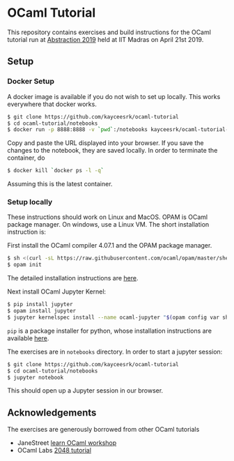 # OCaml Tutorial

This repository contains exercises and build instructions for the OCaml tutorial
run at [Abstraction 2019](https://abstraction-iitm.surge.sh/#schedule) held at
IIT Madras on April 21st 2019.

## Setup

### Docker Setup

A docker image is available if you do not wish to set up locally. This works
everywhere that docker works.

```bash
$ git clone https://github.com/kayceesrk/ocaml-tutorial
$ cd ocaml-tutorial/notebooks
$ docker run -p 8888:8888 -v `pwd`:/notebooks kayceesrk/ocaml-tutorial-q2_2019:latest
```

Copy and paste the URL displayed into your browser. If you save the changes to
the notebook, they are saved locally. In order to terminate the container, do

```bash
$ docker kill `docker ps -l -q`
```

Assuming this is the latest container.

### Setup locally

These instructions should work on Linux and MacOS. OPAM is OCaml package
manager. On windows, use a Linux VM. The short installation instruction is:


First install the OCaml compiler 4.07.1 and the OPAM package manager. 

```bash
$ sh <(curl -sL https://raw.githubusercontent.com/ocaml/opam/master/shell/install.sh)
$ opam init
```

The detailed installation instructions are [here](https://opam.ocaml.org/doc/Install.html).

Next install OCaml Jupyter Kernel:

```bash
$ pip install jupyter
$ opam install jupyter
$ jupyter kernelspec install --name ocaml-jupyter "$(opam config var share)/jupyter"
```

`pip` is a package installer for python, whose installation instructions are
available [here](https://pypi.org/project/pip/).

The exercises are in `notebooks` directory. In order to start a jupyter session:

```bash
$ git clone https://github.com/kayceesrk/ocaml-tutorial
$ cd ocaml-tutorial/notebooks
$ jupyter notebook
```

This should open up a Jupyter session in our browser.

## Acknowledgements

The exercises are generously borrowed from other OCaml tutorials

* JaneStreet [learn OCaml
  workshop](https://github.com/janestreet/learn-ocaml-workshop)
* OCaml Labs [2048 tutorial](https://github.com/ocamllabs/2048-tutorial)
